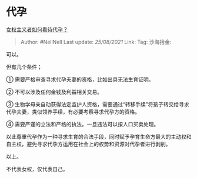# 代孕
[女权主义者如何看待代孕？](https://www.zhihu.com/question/39617570/answer/1685756150)

> Author: #NellNell
> Last update: *25/08/2021*
> Link:
> Tag:
> 沙海拾金:

可以。

但有几个条件；

① 需要严格审查寻求代孕夫妻的资格，比如出具无法生育证明。

② 不可以涉及任何金钱及利益相关交易。

③ 生物学母亲自动获得法定监护人资格，需要通过“转移手续”将孩子转交给寻求代孕夫妻，类似领养手续，有必要考察寻求代孕方的资格。

④ 需要严谨的立法和严格的执法。一旦违法可以按人口买卖处理。

以此尊重代孕作为一种寻求生育的合法手段，同时赋予孕育生命方最大的主动权和自主权，避免寻求代孕方运用在社会上的权势和资源对代孕者进行剥削。

以上。

不代表女权，仅代表自己。
